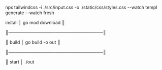 npx tailwindcss -i ./src/input.css -o ./static/css/styles.css --watch
templ generate --watch
fresh


install    │ go mod download ║

║──────────────────────────────║

║ build      │ go build -o out ║

║──────────────────────────────║

║ start      │ ./out  